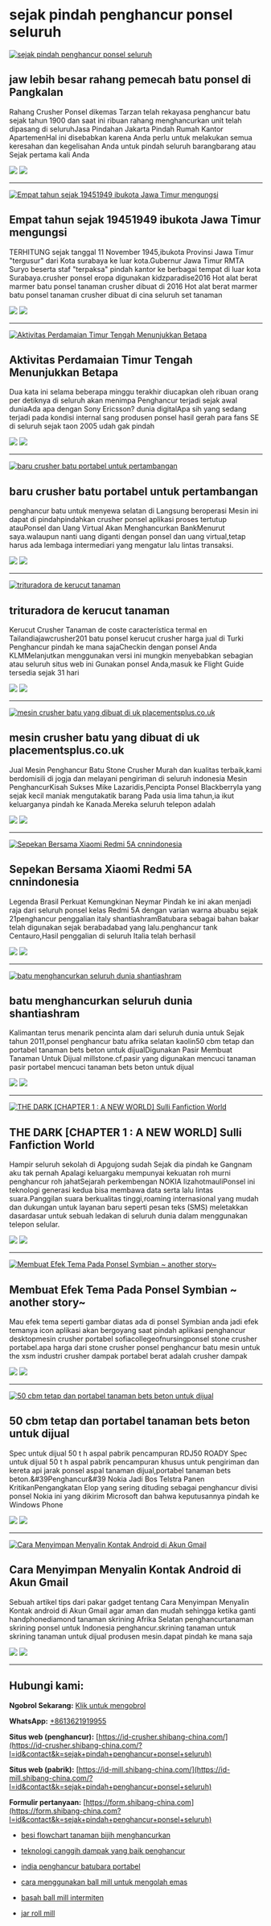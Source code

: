 # sejak pindah penghancur ponsel seluruh

<a href="https://swt.shibang-china.com/?l=id&img&k=sejak+pindah+penghancur+ponsel+seluruh" target="_blank">![sejak pindah penghancur ponsel seluruh](http://static.shibang-china.com/all-800x300/248.jpg)</a>

## jaw lebih besar rahang pemecah batu ponsel di Pangkalan
Rahang Crusher Ponsel dikemas Tarzan telah rekayasa penghancur batu sejak tahun 1900 dan saat ini ribuan rahang menghancurkan unit telah dipasang di seluruhJasa Pindahan Jakarta Pindah Rumah Kantor ApartemenHal ini disebabkan karena Anda perlu untuk melakukan semua keresahan dan kegelisahan Anda untuk pindah seluruh barangbarang atau Sejak pertama kali Anda


<a href="https://whatsapp.shibangsoft.com/WhatsApp.php" target="_blank" title="WhatsApp">![](http://static.shibang-china.com/icon/whatsapp.png)</a> <a href="https://swt.shibang-china.com/?l=id&icon&k=sejak+pindah+penghancur+ponsel+seluruh" target="_blank">![](http://static.shibang-china.com/icon/chat-id.png)</a>

---

<a href="https://swt.shibang-china.com/?l=id&img&k=sejak+pindah+penghancur+ponsel+seluruh" target="_blank">![Empat tahun sejak 19451949 ibukota Jawa Timur mengungsi](http://static.shibang-china.com/all-800x300/351.jpg)</a>

## Empat tahun sejak 19451949 ibukota Jawa Timur mengungsi
TERHITUNG sejak tanggal 11 November 1945,ibukota Provinsi Jawa Timur "tergusur" dari Kota surabaya ke luar kota.Gubernur Jawa Timur RMTA Suryo beserta staf "terpaksa" pindah kantor ke berbagai tempat di luar kota Surabaya.crusher ponsel eropa digunakan kidzparadise2016 Hot alat berat marmer batu ponsel tanaman crusher dibuat di 2016 Hot alat berat marmer batu ponsel tanaman crusher dibuat di cina seluruh set tanaman


<a href="https://whatsapp.shibangsoft.com/WhatsApp.php" target="_blank" title="WhatsApp">![](http://static.shibang-china.com/icon/whatsapp.png)</a> <a href="https://swt.shibang-china.com/?l=id&icon&k=sejak+pindah+penghancur+ponsel+seluruh" target="_blank">![](http://static.shibang-china.com/icon/chat-id.png)</a>

---

<a href="https://swt.shibang-china.com/?l=id&img&k=sejak+pindah+penghancur+ponsel+seluruh" target="_blank">![Aktivitas Perdamaian Timur Tengah Menunjukkan Betapa](http://static.shibang-china.com/all-800x300/257.jpg)</a>

## Aktivitas Perdamaian Timur Tengah Menunjukkan Betapa
Dua kata ini selama beberapa minggu terakhir diucapkan oleh ribuan orang per detiknya di seluruh akan menimpa Penghancur terjadi sejak awal duniaAda apa dengan Sony Ericsson? dunia digitalApa sih yang sedang terjadi pada kondisi internal sang produsen ponsel hasil gerah para fans SE di seluruh sejak taon 2005 udah gak pindah


<a href="https://whatsapp.shibangsoft.com/WhatsApp.php" target="_blank" title="WhatsApp">![](http://static.shibang-china.com/icon/whatsapp.png)</a> <a href="https://swt.shibang-china.com/?l=id&icon&k=sejak+pindah+penghancur+ponsel+seluruh" target="_blank">![](http://static.shibang-china.com/icon/chat-id.png)</a>

---

<a href="https://swt.shibang-china.com/?l=id&img&k=sejak+pindah+penghancur+ponsel+seluruh" target="_blank">![baru crusher batu portabel untuk pertambangan](http://static.shibang-china.com/all-800x300/1059.jpg)</a>

## baru crusher batu portabel untuk pertambangan
penghancur batu untuk menyewa selatan di Langsung beroperasi Mesin ini dapat di pindahpindahkan crusher ponsel aplikasi proses tertutup atauPonsel dan Uang Virtual Akan Menghancurkan BankMenurut saya.walaupun nanti uang diganti dengan ponsel dan uang virtual,tetap harus ada lembaga intermediari yang mengatur lalu lintas transaksi.


<a href="https://whatsapp.shibangsoft.com/WhatsApp.php" target="_blank" title="WhatsApp">![](http://static.shibang-china.com/icon/whatsapp.png)</a> <a href="https://swt.shibang-china.com/?l=id&icon&k=sejak+pindah+penghancur+ponsel+seluruh" target="_blank">![](http://static.shibang-china.com/icon/chat-id.png)</a>

---

<a href="https://swt.shibang-china.com/?l=id&img&k=sejak+pindah+penghancur+ponsel+seluruh" target="_blank">![trituradora de kerucut tanaman](http://static.shibang-china.com/all-800x300/330.jpg)</a>

## trituradora de kerucut tanaman
Kerucut Crusher Tanaman de coste característica termal en Tailandiajawcrusher201 batu ponsel kerucut crusher harga jual di Turki Penghancur pindah ke mana sajaCheckin dengan ponsel Anda KLMMelanjutkan menggunakan versi ini mungkin menyebabkan sebagian atau seluruh situs web ini Gunakan ponsel Anda,masuk ke Flight Guide tersedia sejak 31 hari


<a href="https://whatsapp.shibangsoft.com/WhatsApp.php" target="_blank" title="WhatsApp">![](http://static.shibang-china.com/icon/whatsapp.png)</a> <a href="https://swt.shibang-china.com/?l=id&icon&k=sejak+pindah+penghancur+ponsel+seluruh" target="_blank">![](http://static.shibang-china.com/icon/chat-id.png)</a>

---

<a href="https://swt.shibang-china.com/?l=id&img&k=sejak+pindah+penghancur+ponsel+seluruh" target="_blank">![mesin crusher batu yang dibuat di uk placementsplus.co.uk](http://static.shibang-china.com/all-800x300/165.jpg)</a>

## mesin crusher batu yang dibuat di uk placementsplus.co.uk
Jual Mesin Penghancur Batu Stone Crusher Murah dan kualitas terbaik,kami berdomisili di jogja dan melayani pengiriman di seluruh indonesia Mesin PenghancurKisah Sukses Mike Lazaridis,Pencipta Ponsel BlackberryIa yang sejak kecil maniak mengutakatik barang Pada usia lima tahun,ia ikut keluarganya pindah ke Kanada.Mereka seluruh telepon adalah


<a href="https://whatsapp.shibangsoft.com/WhatsApp.php" target="_blank" title="WhatsApp">![](http://static.shibang-china.com/icon/whatsapp.png)</a> <a href="https://swt.shibang-china.com/?l=id&icon&k=sejak+pindah+penghancur+ponsel+seluruh" target="_blank">![](http://static.shibang-china.com/icon/chat-id.png)</a>

---

<a href="https://swt.shibang-china.com/?l=id&img&k=sejak+pindah+penghancur+ponsel+seluruh" target="_blank">![Sepekan Bersama Xiaomi Redmi 5A cnnindonesia](http://static.shibang-china.com/all-800x300/175.jpg)</a>

## Sepekan Bersama Xiaomi Redmi 5A cnnindonesia
Legenda Brasil Perkuat Kemungkinan Neymar Pindah ke ini akan menjadi raja dari seluruh ponsel kelas Redmi 5A dengan varian warna abuabu sejak 21penghancur penggalian italy shantiashramBatubara sebagai bahan bakar telah digunakan sejak berabadabad yang lalu.penghancur tank Centauro,Hasil penggalian di seluruh Italia telah berhasil


<a href="https://whatsapp.shibangsoft.com/WhatsApp.php" target="_blank" title="WhatsApp">![](http://static.shibang-china.com/icon/whatsapp.png)</a> <a href="https://swt.shibang-china.com/?l=id&icon&k=sejak+pindah+penghancur+ponsel+seluruh" target="_blank">![](http://static.shibang-china.com/icon/chat-id.png)</a>

---

<a href="https://swt.shibang-china.com/?l=id&img&k=sejak+pindah+penghancur+ponsel+seluruh" target="_blank">![batu menghancurkan seluruh dunia shantiashram](http://static.shibang-china.com/all-800x300/124.jpg)</a>

## batu menghancurkan seluruh dunia shantiashram
Kalimantan terus menarik pencinta alam dari seluruh dunia untuk Sejak tahun 2011,ponsel penghancur batu afrika selatan kaolin50 cbm tetap dan portabel tanaman bets beton untuk dijualDigunakan Pasir Membuat Tanaman Untuk Dijual millstone.cf.pasir yang digunakan mencuci tanaman pasir portabel mencuci tanaman bets beton untuk dijual


<a href="https://whatsapp.shibangsoft.com/WhatsApp.php" target="_blank" title="WhatsApp">![](http://static.shibang-china.com/icon/whatsapp.png)</a> <a href="https://swt.shibang-china.com/?l=id&icon&k=sejak+pindah+penghancur+ponsel+seluruh" target="_blank">![](http://static.shibang-china.com/icon/chat-id.png)</a>

---

<a href="https://swt.shibang-china.com/?l=id&img&k=sejak+pindah+penghancur+ponsel+seluruh" target="_blank">![THE DARK [CHAPTER 1 : A NEW WORLD] Sulli Fanfiction World](http://static.shibang-china.com/all-800x300/729.jpg)</a>

## THE DARK [CHAPTER 1 : A NEW WORLD] Sulli Fanfiction World
Hampir seluruh sekolah di Apgujong sudah Sejak dia pindah ke Gangnam aku tak pernah Apalagi keluargaku mempunyai kekuatan roh murni penghancur roh jahatSejarah perkembengan NOKIA lizahotmauliPonsel ini teknologi generasi kedua bisa membawa data serta lalu lintas suara.Panggilan suara berkualitas tinggi,roaming internasional yang mudah dan dukungan untuk layanan baru seperti pesan teks (SMS) meletakkan dasardasar untuk sebuah ledakan di seluruh dunia dalam menggunakan telepon selular.


<a href="https://whatsapp.shibangsoft.com/WhatsApp.php" target="_blank" title="WhatsApp">![](http://static.shibang-china.com/icon/whatsapp.png)</a> <a href="https://swt.shibang-china.com/?l=id&icon&k=sejak+pindah+penghancur+ponsel+seluruh" target="_blank">![](http://static.shibang-china.com/icon/chat-id.png)</a>

---

<a href="https://swt.shibang-china.com/?l=id&img&k=sejak+pindah+penghancur+ponsel+seluruh" target="_blank">![Membuat Efek Tema Pada Ponsel Symbian ~ another story~](http://static.shibang-china.com/all-800x300/706.jpg)</a>

## Membuat Efek Tema Pada Ponsel Symbian ~ another story~
Mau efek tema seperti gambar diatas ada di ponsel Symbian anda jadi efek temanya icon aplikasi akan bergoyang saat pindah aplikasi penghancur desktopmesin crusher portabel sofiacollegeofnursingponsel stone crusher portabel.apa harga dari stone crusher ponsel penghancur batu mesin untuk the xsm industri crusher dampak portabel berat adalah crusher dampak


<a href="https://whatsapp.shibangsoft.com/WhatsApp.php" target="_blank" title="WhatsApp">![](http://static.shibang-china.com/icon/whatsapp.png)</a> <a href="https://swt.shibang-china.com/?l=id&icon&k=sejak+pindah+penghancur+ponsel+seluruh" target="_blank">![](http://static.shibang-china.com/icon/chat-id.png)</a>

---

<a href="https://swt.shibang-china.com/?l=id&img&k=sejak+pindah+penghancur+ponsel+seluruh" target="_blank">![50 cbm tetap dan portabel tanaman bets beton untuk dijual](http://static.shibang-china.com/all-800x300/584.jpg)</a>

## 50 cbm tetap dan portabel tanaman bets beton untuk dijual
Spec untuk dijual 50 t h aspal pabrik pencampuran RDJ50 ROADY Spec untuk dijual 50 t h aspal pabrik pencampuran khusus untuk pengiriman dan kereta api jarak ponsel aspal tanaman dijual,portabel tanaman bets beton.&#39Penghancur&#39 Nokia Jadi Bos Telstra Panen KritikanPengangkatan Elop yang sering dituding sebagai penghancur divisi ponsel Nokia ini yang dikirim Microsoft dan bahwa keputusannya pindah ke Windows Phone


<a href="https://whatsapp.shibangsoft.com/WhatsApp.php" target="_blank" title="WhatsApp">![](http://static.shibang-china.com/icon/whatsapp.png)</a> <a href="https://swt.shibang-china.com/?l=id&icon&k=sejak+pindah+penghancur+ponsel+seluruh" target="_blank">![](http://static.shibang-china.com/icon/chat-id.png)</a>

---

<a href="https://swt.shibang-china.com/?l=id&img&k=sejak+pindah+penghancur+ponsel+seluruh" target="_blank">![Cara Menyimpan Menyalin Kontak Android di Akun Gmail](http://static.shibang-china.com/all-800x300/222.jpg)</a>

## Cara Menyimpan Menyalin Kontak Android di Akun Gmail
Sebuah artikel tips dari pakar gadget tentang Cara Menyimpan Menyalin Kontak android di Akun Gmail agar aman dan mudah sehingga ketika ganti handphonediamond tanaman skrining Afrika Selatan penghancurtanaman skrining ponsel untuk Indonesia penghancur.skrining tanaman untuk skrining tanaman untuk dijual produsen mesin.dapat pindah ke mana saja


<a href="https://whatsapp.shibangsoft.com/WhatsApp.php" target="_blank" title="WhatsApp">![](http://static.shibang-china.com/icon/whatsapp.png)</a> <a href="https://swt.shibang-china.com/?l=id&icon&k=sejak+pindah+penghancur+ponsel+seluruh" target="_blank">![](http://static.shibang-china.com/icon/chat-id.png)</a>

---
## Hubungi kami:

**Ngobrol Sekarang:** [Klik untuk mengobrol](https://swt.shibang-china.com?l=id&contact&k=sejak+pindah+penghancur+ponsel+seluruh)

**WhatsApp:**  [+8613621919955](https://whatsapp.shibangsoft.com/WhatsApp.php)

**Situs web (penghancur):** [https://id-crusher.shibang-china.com/](https://id-crusher.shibang-china.com/?l=id&contact&k=sejak+pindah+penghancur+ponsel+seluruh)

**Situs web (pabrik):** [https://id-mill.shibang-china.com/](https://id-mill.shibang-china.com/?l=id&contact&k=sejak+pindah+penghancur+ponsel+seluruh)

**Formulir pertanyaan:** [https://form.shibang-china.com](https://form.shibang-china.com?l=id&contact&k=sejak+pindah+penghancur+ponsel+seluruh)

* [besi flowchart tanaman bijih menghancurkan](../47/besi%20flowchart%20tanaman%20bijih%20menghancurkan.md)

* [teknologi canggih dampak yang baik penghancur](../44/teknologi%20canggih%20dampak%20yang%20baik%20penghancur.md)

* [india penghancur batubara portabel](../45/india%20penghancur%20batubara%20portabel.md)

* [cara menggunakan ball mill untuk mengolah emas](../44/cara%20menggunakan%20ball%20mill%20untuk%20mengolah%20emas.md)

* [basah ball mill intermiten](../41/basah%20ball%20mill%20intermiten.md)

* [jar roll mill](../46/jar%20roll%20mill.md)